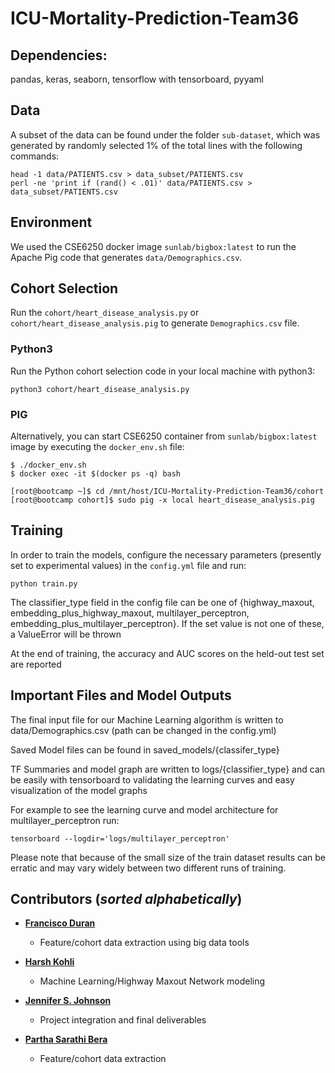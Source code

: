 # ICU-Mortality-Prediction-Team36

## Dependencies:

pandas, keras, seaborn, tensorflow with tensorboard, pyyaml

## Data
A subset of the data can be found under the folder `sub-dataset`, which was generated by randomly selected 1% of the 
total lines with the following commands:
```shell
head -1 data/PATIENTS.csv > data_subset/PATIENTS.csv
perl -ne 'print if (rand() < .01)' data/PATIENTS.csv > data_subset/PATIENTS.csv
```

## Environment
We used the CSE6250 docker image `sunlab/bigbox:latest` to run the Apache Pig code that generates `data/Demographics.csv`.

## Cohort Selection
Run the `cohort/heart_disease_analysis.py` or `cohort/heart_disease_analysis.pig` to generate `Demographics.csv` file.

### Python3
Run the Python cohort selection code in your local machine with python3:

```shell
python3 cohort/heart_disease_analysis.py 
```

### PIG
Alternatively, you can start CSE6250 container from `sunlab/bigbox:latest` image by executing the `docker_env.sh` file:
```shell
$ ./docker_env.sh
$ docker exec -it $(docker ps -q) bash

[root@bootcamp ~]$ cd /mnt/host/ICU-Mortality-Prediction-Team36/cohort
[root@bootcamp cohort]$ sudo pig -x local heart_disease_analysis.pig
```


## Training

In order to train the models, configure the necessary parameters (presently set to experimental values) in the `config.yml` file and run:
```shell
python train.py
```

The classifier_type field in the config file can be one of {highway_maxout, embedding_plus_highway_maxout, multilayer_perceptron, embedding_plus_multilayer_perceptron}. If the set value is not one of these, a ValueError will be thrown

At the end of training, the accuracy and AUC scores on the held-out test set are reported

## Important Files and Model Outputs

The final input file for our Machine Learning algorithm is written to data/Demographics.csv (path can be changed in the config.yml)

Saved Model files can be found in saved_models/{classifer_type}

TF Summaries and model graph are written to logs/{classifier_type} and can be easily with tensorboard to validating the learning curves and easy visualization of the model graphs

For example to see the learning curve and model architecture for multilayer_perceptron run:

```
tensorboard --logdir='logs/multilayer_perceptron'
```

Please note that because of the small size of the train dataset results can be erratic and may vary widely between two different runs of training.

## Contributors (_sorted alphabetically_)

* **[Francisco Duran](https://github.gatech.edu/fgfjg3)**

    * Feature/cohort data extraction using big data tools

* **[Harsh Kohli](https://github.gatech.edu/hkohli3)**

    * Machine Learning/Highway Maxout Network modeling
  
* **[Jennifer S. Johnson](https://github.gatech.edu/gtg147t)**

    * Project integration and final deliverables

* **[Partha Sarathi Bera](https://github.gatech.edu/pbera3)**

    * Feature/cohort data extraction